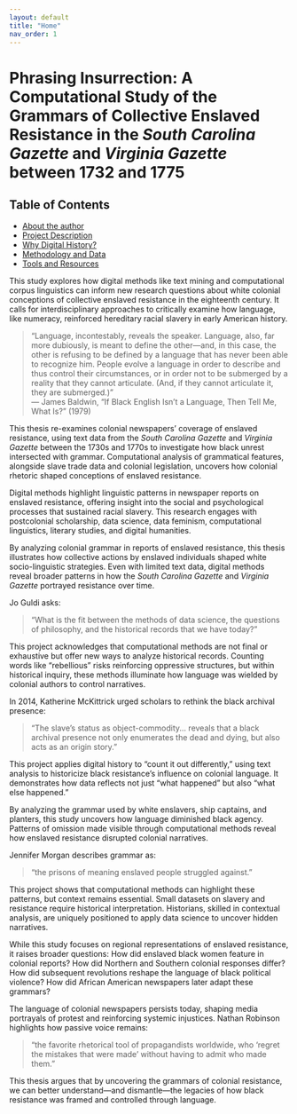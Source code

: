 ```yaml
---
layout: default
title: "Home"
nav_order: 1
---
```


# Phrasing Insurrection: A Computational Study of the Grammars of Collective Enslaved Resistance in the *South Carolina Gazette* and *Virginia Gazette* between 1732 and 1775

## Table of Contents
- [About the author](about.md)
- [Project Description](project-description.md)
- [Why Digital History?](why-digital-history.md)
- [Methodology and Data](methodology-and-data.md)
- [Tools and Resources](tools-and-resources.md)

This study explores how digital methods like text mining and computational corpus linguistics can inform new research questions about white colonial conceptions of collective enslaved resistance in the eighteenth century. It calls for interdisciplinary approaches to critically examine how language, like numeracy, reinforced hereditary racial slavery in early American history. 

> “Language, incontestably, reveals the speaker. Language, also, far more dubiously, is meant to define the other—and, in this case, the other is refusing to be defined by a language that has never been able to recognize him. People evolve a language in order to describe and thus control their circumstances, or in order not to be submerged by a reality that they cannot articulate. (And, if they cannot articulate it, they are submerged.)”  
> — James Baldwin, “If Black English Isn’t a Language, Then Tell Me, What Is?” (1979)

This thesis re-examines colonial newspapers’ coverage of enslaved resistance, using text data from the *South Carolina Gazette* and *Virginia Gazette* between the 1730s and 1770s to investigate how black unrest intersected with grammar. Computational analysis of grammatical features, alongside slave trade data and colonial legislation, uncovers how colonial rhetoric shaped conceptions of enslaved resistance.

Digital methods highlight linguistic patterns in newspaper reports on enslaved resistance, offering insight into the social and psychological processes that sustained racial slavery. This research engages with postcolonial scholarship, data science, data feminism, computational linguistics, literary studies, and digital humanities.

By analyzing colonial grammar in reports of enslaved resistance, this thesis illustrates how collective actions by enslaved individuals shaped white socio-linguistic strategies. Even with limited text data, digital methods reveal broader patterns in how the *South Carolina Gazette* and *Virginia Gazette* portrayed resistance over time.

Jo Guldi asks:  
> “What is the fit between the methods of data science, the questions of philosophy, and the historical records that we have today?”  

This project acknowledges that computational methods are not final or exhaustive but offer new ways to analyze historical records. Counting words like “rebellious” risks reinforcing oppressive structures, but within historical inquiry, these methods illuminate how language was wielded by colonial authors to control narratives.

In 2014, Katherine McKittrick urged scholars to rethink the black archival presence:  
> “The slave’s status as object-commodity... reveals that a black archival presence not only enumerates the dead and dying, but also acts as an origin story.”  

This project applies digital history to “count it out differently,” using text analysis to historicize black resistance’s influence on colonial language. It demonstrates how data reflects not just “what happened” but also “what else happened.”

By analyzing the grammar used by white enslavers, ship captains, and planters, this study uncovers how language diminished black agency. Patterns of omission made visible through computational methods reveal how enslaved resistance disrupted colonial narratives.

Jennifer Morgan describes grammar as:  
> “the prisons of meaning enslaved people struggled against.”  

This project shows that computational methods can highlight these patterns, but context remains essential. Small datasets on slavery and resistance require historical interpretation. Historians, skilled in contextual analysis, are uniquely positioned to apply data science to uncover hidden narratives.

While this study focuses on regional representations of enslaved resistance, it raises broader questions: How did enslaved black women feature in colonial reports? How did Northern and Southern colonial responses differ? How did subsequent revolutions reshape the language of black political violence? How did African American newspapers later adapt these grammars?

The language of colonial newspapers persists today, shaping media portrayals of protest and reinforcing systemic injustices. Nathan Robinson highlights how passive voice remains:  
> “the favorite rhetorical tool of propagandists worldwide, who ‘regret the mistakes that were made’ without having to admit who made them.”  

This thesis argues that by uncovering the grammars of colonial resistance, we can better understand—and dismantle—the legacies of how black resistance was framed and controlled through language.
